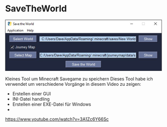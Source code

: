 # SaveTheWorld
![alt tag](https://github.com/DIYDave/SaveTheWorld/blob/main/v1.03.jpg)

Kleines Tool um Minecraft Savegame zu speichern
Dieses Tool habe ich verwendet um verschiedene Vorgänge in diesem Video zu zeigen:
- Erstellen einer GUI
- INI-Datei handling
- Erstellen einer EXE-Datei für Windows
- 
https://www.youtube.com/watch?v=3A1Zc6Y66Sc
